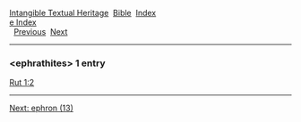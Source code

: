 [Intangible Textual Heritage](../../index)  [Bible](../index) 
[Index](index)   
[e Index](_e_)  
  [Previous](c03803)  [Next](c03805) 

------------------------------------------------------------------------

### &lt;ephrathites&gt; 1 entry

[Rut 1:2](../kjv/rut001.htm#002)  

------------------------------------------------------------------------

[Next: ephron (13)](c03805)
